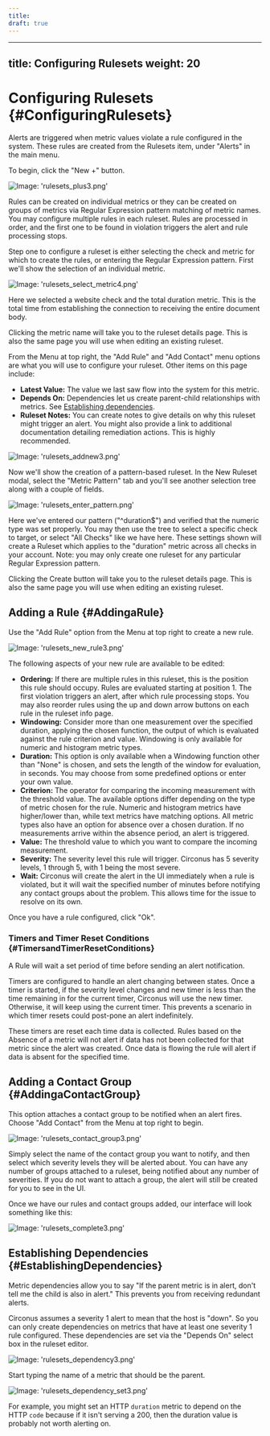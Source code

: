 ```yaml
---
title:
draft: true
---
```


---
title: Configuring Rulesets
weight: 20
---

# Configuring Rulesets {#ConfiguringRulesets}
Alerts are triggered when metric values violate a rule configured in the system.  These rules are created from the Rulesets item, under "Alerts" in the main menu.

To begin, click the "New +" button.

![Image: 'rulesets_plus3.png'](/images/circonus/rulesets_plus3.png)

Rules can be created on individual metrics or they can be created on groups of metrics via Regular Expression pattern matching of metric names. You may configure multiple rules in each ruleset.  Rules are processed in order, and the first one to be found in violation triggers the alert and rule processing stops.

Step one to configure a ruleset is either selecting the check and metric for which to create the rules, or entering the Regular Expression pattern. First we'll show the selection of an individual metric.

![Image: 'rulesets_select_metric4.png'](/images/circonus/rulesets_select_metric4.png)

Here we selected a website check and the total duration metric. This is the total time from establishing the connection to receiving the entire document body.

Clicking the metric name will take you to the ruleset details page. This is also the same page you will use when editing an existing ruleset.

From the Menu at top right, the "Add Rule" and "Add Contact" menu options are what you will use to configure your ruleset.  Other items on this page include:

 * **Latest Value:** The value we last saw flow into the system for this metric.
 * **Depends On:** Dependencies let us create parent-child relationships with metrics.  See [Establishing dependencies](/Alerting/Rules/Configure.md#EstablishingDependencies).
 * **Ruleset Notes:** You can create notes to give details on why this ruleset might trigger an alert. You might also provide a link to additional documentation detailing remediation actions. This is highly recommended.

![Image: 'rulesets_addnew3.png'](/images/circonus/rulesets_addnew3.png)

Now we'll show the creation of a pattern-based ruleset. In the New Ruleset modal, select the "Metric Pattern" tab and you'll see another selection tree along with a couple of fields.

![Image: 'rulesets_enter_pattern.png'](/images/circonus/rulesets_enter_pattern.png)

Here we've entered our pattern ("^duration$") and verified that the numeric type was set properly. You may then use the tree to select a specific check to target, or select "All Checks" like we have here. These settings shown will create a Ruleset which applies to the "duration" metric across all checks in your account. Note: you may only create one ruleset for any particular Regular Expression pattern.

Clicking the Create button will take you to the ruleset details page. This is also the same page you will use when editing an existing ruleset.

## Adding a Rule {#AddingaRule}

Use the "Add Rule" option from the Menu at top right to create a new rule.

![Image: 'rulesets_new_rule3.png'](/images/circonus/rulesets_new_rule3.png)

The following aspects of your new rule are available to be edited:

 * **Ordering:** If there are multiple rules in this ruleset, this is the position this rule should occupy. Rules are evaluated starting at position 1. The first violation triggers an alert, after which rule processing stops. You may also reorder rules using the up and down arrow buttons on each rule in the ruleset info page.
 * **Windowing:** Consider more than one measurement over the specified duration, applying the chosen function, the output of which is evaluated against the rule criterion and value. Windowing is only available for numeric and histogram metric types.
 * **Duration:** This option is only available when a Windowing function other than "None" is chosen, and sets the length of the window for evaluation, in seconds. You may choose from some predefined options or enter your own value.
 * **Criterion:** The operator for comparing the incoming measurement with the threshold value. The available options differ depending on the type of metric chosen for the rule. Numeric and histogram metrics have higher/lower than, while text metrics have matching options. All metric types also have an option for absence over a chosen duration. If no measurements arrive within the absence period, an alert is triggered.
 * **Value:** The threshold value to which you want to compare the incoming measurement.
 * **Severity:** The severity level this rule will trigger.  Circonus has 5 severity levels, 1 through 5, with 1 being the most severe.
 * **Wait:** Circonus will create the alert in the UI immediately when a rule is violated, but it will wait the specified number of minutes before notifying any contact groups about the problem. This allows time for the issue to resolve on its own.

Once you have a rule configured, click "Ok".


### Timers and Timer Reset Conditions {#TimersandTimerResetConditions}

A Rule will wait a set period of time before sending an alert notification.

Timers are configured to handle an alert changing between states. Once a timer is started, if the severity level changes and new timer is less than the time remaining in for the current timer, Circonus will use the new timer. Otherwise, it will keep using the current timer. This prevents a scenario in which timer resets could post-pone an alert indefinitely.

These timers are reset each time data is collected. Rules based on the Absence of a metric will not alert if data has not been collected for that metric since the alert was created. Once data is flowing the rule will alert if data is absent for the specified time.


## Adding a Contact Group {#AddingaContactGroup}

This option attaches a contact group to be notified when an alert fires.  Choose "Add Contact" from the Menu at top right to begin.

![Image: 'rulesets_contact_group3.png'](/images/circonus/rulesets_contact_group3.png)

Simply select the name of the contact group you want to notify, and then select which severity levels they will be alerted about.  You can have any number of groups attached to a ruleset, being notified about any number of severities.  If you do not want to attach a group, the alert will still be created for you to see in the UI.

Once we have our rules and contact groups added, our interface will look something like this:

![Image: 'rulesets_complete3.png'](/images/circonus/rulesets_complete3.png)


## Establishing Dependencies {#EstablishingDependencies}

Metric dependencies allow you to say "If the parent metric is in alert, don't tell me the child is also in alert." This prevents you from receiving redundant alerts.

Circonus assumes a severity 1 alert to mean that the host is "down".  So you can only create dependencies on metrics that have at least one severity 1 rule configured.  These dependencies are set via the "Depends On" select box in the ruleset editor.

![Image: 'rulesets_dependency3.png'](/images/circonus/rulesets_dependency3.png)

Start typing the name of a metric that should be the parent.

![Image: 'rulesets_dependency_set3.png'](/images/circonus/rulesets_dependency_set3.png)

For example, you might set an HTTP `duration` metric to depend on the HTTP `code` because if it isn't serving a 200, then the duration value is probably not worth alerting on.
